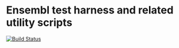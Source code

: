 # Ensembl test harness and related utility scripts

[![Build Status](https://travis-ci.org/Ensembl/ensembl-test.svg?branch=release/103)][travis]

[travis]: https://travis-ci.org/Ensembl/ensembl-test
